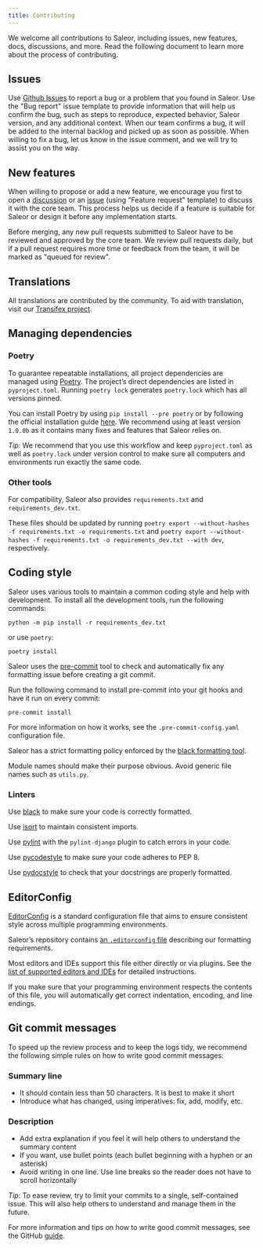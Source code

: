 ```yaml
---
title: Contributing
---
```


We welcome all contributions to Saleor, including issues, new features, docs, discussions, and more. Read the following document to learn more about the process of contributing.

## Issues

Use [Github Issues](https://github.com/mirumee/saleor/issues) to report a bug or a problem that you found in Saleor. Use the "Bug report" issue template to provide information that will help us confirm the bug, such as steps to reproduce, expected behavior, Saleor version, and any additional context. When our team confirms a bug, it will be added to the internal backlog and picked up as soon as possible. When willing to fix a bug, let us know in the issue comment, and we will try to assist you on the way.

## New features
When willing to propose or add a new feature, we encourage you first to open a [discussion](https://github.com/mirumee/saleor/discussions) or an [issue](https://github.com/mirumee/saleor/issues) (using "Feature request" template) to discuss it with the core team. This process helps us decide if a feature is suitable for Saleor or design it before any implementation starts.

Before merging, any new pull requests submitted to Saleor have to be reviewed and approved by the core team. We review pull requests daily, but if a pull request requires more time or feedback from the team, it will be marked as "queued for review".

## Translations

All translations are contributed by the community. To aid with translation, visit our [Transifex project](https://www.transifex.com/mirumee/saleor-1/).

## Managing dependencies

### Poetry

To guarantee repeatable installations, all project dependencies are managed using [Poetry](https://poetry.eustace.io/). The project’s direct dependencies are listed in `pyproject.toml`.
Running `poetry lock` generates `poetry.lock` which has all versions pinned.

You can install Poetry by using `pip install --pre poetry` or by following the official installation guide [here](https://github.com/sdispater/poetry#installation).
We recommend using at least version `1.0.0b` as it contains many fixes and features that Saleor relies on.

*Tip:* We recommend that you use this workflow and keep `pyproject.toml` as well as `poetry.lock` under version control to make sure all computers and environments run exactly the same code.

### Other tools

For compatibility, Saleor also provides `requirements.txt` and `requirements_dev.txt`.

These files should be updated by running `poetry export --without-hashes -f requirements.txt -o requirements.txt` and `poetry export --without-hashes -f requirements.txt -o requirements_dev.txt --with dev`, respectively.

## Coding style

Saleor uses various tools to maintain a common coding style and help with development.
To install all the development tools, run the following commands:

```shell
python -m pip install -r requirements_dev.txt
```

or use `poetry`:

```shell
poetry install
```

Saleor uses the [pre-commit](https://pre-commit.com/#install) tool to check and automatically fix any formatting issue before creating a git commit.

Run the following command to install pre-commit into your git hooks and have it run on every commit:

```shell
pre-commit install
```

For more information on how it works, see the `.pre-commit-config.yaml` configuration file.

Saleor has a strict formatting policy enforced by the [black formatting tool](https://github.com/python/black).

Module names should make their purpose obvious. Avoid generic file names such as `utils.py`.

### Linters

Use [black](https://github.com/python/black/) to make sure your code is correctly formatted.

Use [isort](https://github.com/timothycrosley/isort) to maintain consistent imports.

Use [pylint](https://www.pylint.org/) with the `pylint-django` plugin to catch errors in your code.

Use [pycodestyle](http://pycodestyle.pycqa.org/en/latest/) to make sure your code adheres to PEP 8.

Use [pydocstyle](http://pydocstyle.pycqa.org/en/latest/) to check that your docstrings are properly formatted.

## EditorConfig

[EditorConfig](http://editorconfig.org/) is a standard configuration file that aims to ensure consistent style across multiple programming environments.

Saleor’s repository contains [an `.editorconfig` file](https://github.com/mirumee/saleor/blob/master/.editorconfig) describing our formatting requirements.

Most editors and IDEs support this file either directly or via plugins. See the [list of supported editors and IDEs](http://editorconfig.org/#download) for detailed instructions.

If you make sure that your programming environment respects the contents of this file, you will automatically get correct indentation, encoding, and line endings.

## Git commit messages

To speed up the review process and to keep the logs tidy, we recommend the following simple rules on how to write good commit messages:

### Summary line

- It should contain less than 50 characters. It is best to make it short
- Introduce what has changed, using imperatives: fix, add, modify, etc.

### Description

- Add extra explanation if you feel it will help others to understand the summary content
- If you want, use bullet points (each bullet beginning with a hyphen or an asterisk)
- Avoid writing in one line. Use line breaks so the reader does not have to scroll horizontally

*Tip*: To ease review, try to limit your commits to a single, self-contained issue. This will also help others to understand and manage them in the future.


For more information and tips on how to write good commit messages, see the GitHub [guide](https://github.com/erlang/otp/wiki/writing-good-commit-messages).
